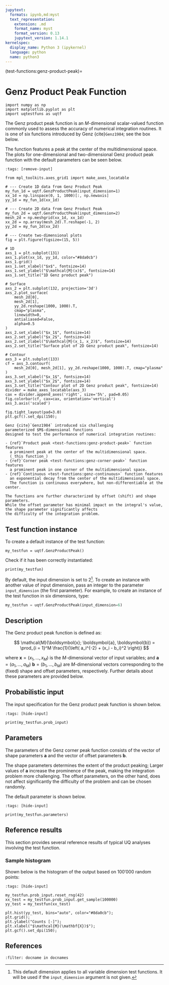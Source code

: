 ```yaml
---
jupytext:
  formats: ipynb,md:myst
  text_representation:
    extension: .md
    format_name: myst
    format_version: 0.13
    jupytext_version: 1.14.1
kernelspec:
  display_name: Python 3 (ipykernel)
  language: python
  name: python3
---
```


(test-functions:genz-product-peak)=
# Genz Product Peak Function

```{code-cell} ipython3
import numpy as np
import matplotlib.pyplot as plt
import uqtestfuns as uqtf
```

The Genz product peak function is an $M$-dimensional scalar-valued
function commonly used to assess the accuracy of numerical
integration routines.
It is one of six functions introduced by Genz {cite}`Genz1984`;
see the box below.

The function features a peak at the center of the multidimensional space.
The plots for one-dimensional and two-dimensional Genz product peak function
with the default parameters can be seen below.

```{code-cell} ipython3
:tags: [remove-input]

from mpl_toolkits.axes_grid1 import make_axes_locatable

# --- Create 1D data from Genz Product Peak
my_fun_1d = uqtf.GenzProductPeak(input_dimension=1)
xx_1d = np.linspace(0, 1, 1000)[:, np.newaxis]
yy_1d = my_fun_1d(xx_1d)

# --- Create 2D data from Genz Product Peak
my_fun_2d = uqtf.GenzProductPeak(input_dimension=2)
mesh_2d = np.meshgrid(xx_1d, xx_1d)
xx_2d = np.array(mesh_2d).T.reshape(-1, 2)
yy_2d = my_fun_2d(xx_2d)

# --- Create two-dimensional plots
fig = plt.figure(figsize=(15, 5))

# 1D
axs_1 = plt.subplot(131)
axs_1.plot(xx_1d, yy_1d, color="#8da0cb")
axs_1.grid()
axs_1.set_xlabel("$x$", fontsize=14)
axs_1.set_ylabel("$\mathcal{M}(x)$", fontsize=14)
axs_1.set_title("1D Genz product peak")

# Surface
axs_2 = plt.subplot(132, projection='3d')
axs_2.plot_surface(
    mesh_2d[0],
    mesh_2d[1],
    yy_2d.reshape(1000, 1000).T,
    cmap="plasma",
    linewidth=0,
    antialiased=False,
    alpha=0.5
)
axs_2.set_xlabel("$x_1$", fontsize=14)
axs_2.set_ylabel("$x_2$", fontsize=14)
axs_2.set_zlabel("$\mathcal{M}(x_1, x_2)$", fontsize=14)
axs_2.set_title("Surface plot of 2D Genz product peak", fontsize=14)

# Contour
axs_3 = plt.subplot(133)
cf = axs_3.contourf(
    mesh_2d[0], mesh_2d[1], yy_2d.reshape(1000, 1000).T, cmap="plasma"
)
axs_3.set_xlabel("$x_1$", fontsize=14)
axs_3.set_ylabel("$x_2$", fontsize=14)
axs_3.set_title("Contour plot of 2D Genz product peak", fontsize=14)
divider = make_axes_locatable(axs_3)
cax = divider.append_axes('right', size='5%', pad=0.05)
fig.colorbar(cf, cax=cax, orientation='vertical')
axs_3.axis('scaled')

fig.tight_layout(pad=3.0)
plt.gcf().set_dpi(150);
```

```{note}
Genz {cite}`Genz1984` introduced six challenging
parameterized $M$-dimensional functions
designed to test the performance of numerical integration routines:

- {ref}`Product peak <test-functions:genz-product-peak>` function features
  a prominent peak at the center of the multidimensional space.
  (_this function_)
- {ref}`Corner peak <test-functions:genz-corner-peak>` function features
  a prominent peak in one corner of the multidimensional space.
- {ref}`Continuous <test-functions:genz-continuous>` function features
  an exponential decay from the center of the multidimensional space.
  The function is continuous everywhere, but non-differentiable at the center.
  
The functions are further characterized by offset (shift) and shape parameters.
While the offset parameter has minimal impact on the integral's value,
the shape parameter significantly affects
the difficulty of the integration problem.
```

## Test function instance

To create a default instance of the test function:

```{code-cell} ipython3
my_testfun = uqtf.GenzProductPeak()
```

Check if it has been correctly instantiated:

```{code-cell} ipython3
print(my_testfun)
```

By default, the input dimension is set to $2$[^default_dimension].
To create an instance with another value of input dimension,
pass an integer to the parameter `input_dimension` (the first parameter).
For example, to create an instance of the test function in six dimensions,
type:

```python
my_testfun = uqtf.GenzProductPeak(input_dimension=6)
```

## Description

The Genz product peak function is defined as:

$$
\mathcal{M}(\boldsymbol{x}; \boldsymbol{a}, \boldsymbol{b}) = \prod_{i = 1}^M \frac{1}{\left( a_i^{-2} + (x_i - b_i)^2 \right)}
$$

where $\boldsymbol{x} = \left( x_1, \ldots, x_M \right)$
is the $M$-dimensional vector of input variables;
and $\boldsymbol{a} = \left( a_1, \ldots, a_M \right)$ 
$\boldsymbol{b} = \left( b_1, \ldots, b_M \right)$ are $M$-dimensional
vectors corresponding to the (fixed) shape and offset parameters, respectively.
Further details about these parameters are provided below.

## Probabilistic input

The input specification for the Genz product peak function is shown below.

```{code-cell} ipython3
:tags: [hide-input]

print(my_testfun.prob_input)
```

## Parameters

The parameters of the Genz corner peak function consists
of the vector of shape parameters $\boldsymbol{a}$
and the vector of offset parameters $\boldsymbol{b}$. 

The shape parameters determines the extent of the product peaking;
Larger values of $\boldsymbol{a}$
increase the prominence of the peak,
making the integration problem more challenging.
The offset parameters, on the other hand, does not affect significantly
the difficulty of the problem and can be chosen randomly.

The default parameter is shown below.

```{code-cell} ipython3
:tags: [hide-input]

print(my_testfun.parameters)
```


## Reference results

This section provides several reference results of typical UQ analyses
involving the test function.

### Sample histogram

Shown below is the histogram of the output based on $100'000$ random points:

```{code-cell} ipython3
:tags: [hide-input]

my_testfun.prob_input.reset_rng(42)
xx_test = my_testfun.prob_input.get_sample(100000)
yy_test = my_testfun(xx_test)

plt.hist(yy_test, bins="auto", color="#8da0cb");
plt.grid();
plt.ylabel("Counts [-]");
plt.xlabel("$\mathcal{M}(\mathbf{X})$");
plt.gcf().set_dpi(150);
```

## References

```{bibliography}
:filter: docname in docnames
```

[^default_dimension]: This default dimension applies to all variable dimension
test functions. It will be used if the `input_dimension` argument is not given.